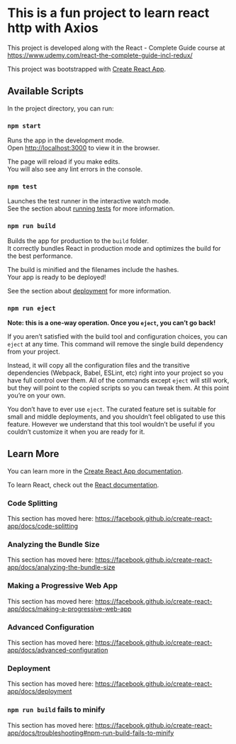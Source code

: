 ﻿# This is a fun project to learn react http with AxiosThis project is developed along with the React - Complete Guide course at https://www.udemy.com/react-the-complete-guide-incl-redux/ This project was bootstrapped with [Create React App](https://github.com/facebook/create-react-app).## Available ScriptsIn the project directory, you can run:### `npm start`Runs the app in the development mode.<br>Open [http://localhost:3000](http://localhost:3000) to view it in the browser.The page will reload if you make edits.<br>You will also see any lint errors in the console.### `npm test`Launches the test runner in the interactive watch mode.<br>See the section about [running tests](https://facebook.github.io/create-react-app/docs/running-tests) for more information.### `npm run build`Builds the app for production to the `build` folder.<br>It correctly bundles React in production mode and optimizes the build for the best performance.The build is minified and the filenames include the hashes.<br>Your app is ready to be deployed!See the section about [deployment](https://facebook.github.io/create-react-app/docs/deployment) for more information.### `npm run eject`**Note: this is a one-way operation. Once you `eject`, you can’t go back!**If you aren’t satisfied with the build tool and configuration choices, you can `eject` at any time. This command will remove the single build dependency from your project.Instead, it will copy all the configuration files and the transitive dependencies (Webpack, Babel, ESLint, etc) right into your project so you have full control over them. All of the commands except `eject` will still work, but they will point to the copied scripts so you can tweak them. At this point you’re on your own.You don’t have to ever use `eject`. The curated feature set is suitable for small and middle deployments, and you shouldn’t feel obligated to use this feature. However we understand that this tool wouldn’t be useful if you couldn’t customize it when you are ready for it.## Learn MoreYou can learn more in the [Create React App documentation](https://facebook.github.io/create-react-app/docs/getting-started).To learn React, check out the [React documentation](https://reactjs.org/).### Code SplittingThis section has moved here: https://facebook.github.io/create-react-app/docs/code-splitting### Analyzing the Bundle SizeThis section has moved here: https://facebook.github.io/create-react-app/docs/analyzing-the-bundle-size### Making a Progressive Web AppThis section has moved here: https://facebook.github.io/create-react-app/docs/making-a-progressive-web-app### Advanced ConfigurationThis section has moved here: https://facebook.github.io/create-react-app/docs/advanced-configuration### DeploymentThis section has moved here: https://facebook.github.io/create-react-app/docs/deployment### `npm run build` fails to minifyThis section has moved here: https://facebook.github.io/create-react-app/docs/troubleshooting#npm-run-build-fails-to-minify